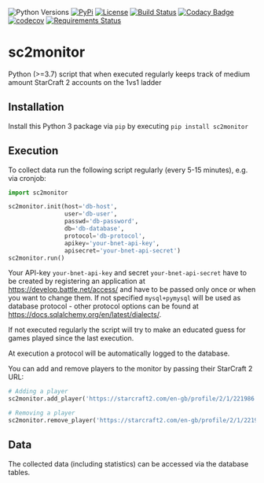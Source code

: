 ![Python Versions](https://img.shields.io/pypi/pyversions/sc2monitor.svg)
[![PyPi](https://img.shields.io/pypi/v/sc2monitor.svg)](https://pypi.org/project/sc2monitor/)
[![License](https://img.shields.io/github/license/2press/sc2monitor.svg)](https://github.com/2press/sc2monitor/blob/master/LICENSE)
[![Build Status](https://travis-ci.com/2press/sc2monitor.svg?branch=master)](https://travis-ci.com/2press/sc2monitor)
[![Codacy Badge](https://api.codacy.com/project/badge/Grade/c201266249ed4901ad2a09f1629e6229)](https://app.codacy.com/app/2press/sc2monitor?utm_source=github.com&utm_medium=referral&utm_content=2press/sc2monitor&utm_campaign=Badge_Grade_Dashboard)
[![codecov](https://codecov.io/gh/2press/sc2monitor/branch/master/graph/badge.svg)](https://codecov.io/gh/2press/sc2monitor)
[![Requirements Status](https://requires.io/github/2press/sc2monitor/requirements.svg?branch=master)](https://requires.io/github/2press/sc2monitor/requirements/?branch=master)

# sc2monitor
Python (>=3.7) script that when executed regularly keeps track of medium amount StarCraft 2 accounts on the 1vs1 ladder

## Installation
Install this Python 3 package via `pip` by executing `pip install sc2monitor`

## Execution
To collect data run the following script regularly (every 5-15 minutes), e.g. via cronjob:
```python
import sc2monitor

sc2monitor.init(host='db-host',
                user='db-user',
                passwd='db-password',
                db='db-database',
                protocol='db-protocol',
                apikey='your-bnet-api-key',
                apisecret='your-bnet-api-secret')
sc2monitor.run()
```
Your API-key `your-bnet-api-key` and secret `your-bnet-api-secret` have to be created by registering an application at <https://develop.battle.net/access/> and have to be passed only once or when you want to change them. If not specified `mysql+pymysql` will be used as database protocol - other protocol options can be found at <https://docs.sqlalchemy.org/en/latest/dialects/>.

If not executed regularly the script will try to make an educated guess for games played since the last execution.

At execution a protocol will be automatically logged to the database.

You can add and remove players to the monitor by passing their StarCraft 2 URL:
```python
# Adding a player
sc2monitor.add_player('https://starcraft2.com/en-gb/profile/2/1/221986')

# Removing a player
sc2monitor.remove_player('https://starcraft2.com/en-gb/profile/2/1/221986')
```

## Data
The collected data (including statistics) can be accessed via the database tables.
